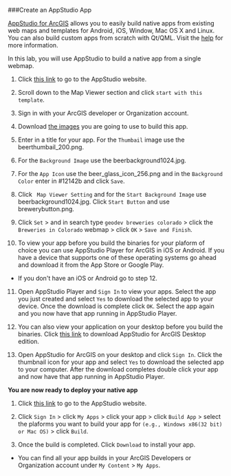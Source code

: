 ###Create an AppStudio App

[AppStudio for ArcGIS](http://www.esri.com/landing-pages/appstudio) allows you to easily build native apps from existing web maps and templates for Android, iOS, Window, Mac OS X and Linux. You can also build custom apps from scratch with Qt/QML. Visit the [help](http://doc.arcgis.com/en/appstudio/) for more information.

In this lab, you will use AppStudio to build a native app from a single webmap.


1. Click [this link](https://appstudio.arcgis.com/create.html) to go to the AppStudio website. 

2. Scroll down to the Map Viewer section and click `start with this template`. 

3. Sign in with your ArcGIS developer or Organization account.

4. Download [the images](https://onedrive.live.com/redir?resid=C6391DBDAAFC7209!29697&authkey=!ABHcU1LSk7LrIFw&ithint=folder%2c) you are going to use to build this app.

5. Enter in a title for your app. For the `Thumbail` image use the beerthumbail_200.png.

6. For the `Background Image` use the beerbackground1024.jpg.

7. For the `App Icon` use the beer_glass_icon_256.png and in the `Background Color` enter in #12142b and click `Save`. 

8. Click ` Map Viewer Setting` and for the `Start Background Image` use beerbackground1024.jpg. Click `Start Button` and use brewerybutton.png. 

9. Click `Set` > and in search type `geodev breweries colorado` > click the `Breweries in Colorado` webmap > click `OK` > `Save and Finish`.

10. To view your app before you build the binaries for your plaform of choice you can use AppStudio Player for ArcGIS in iOS or Android. If you have a device that supports one of these operating systems go ahead and download it from the App Store or Google Play.

 * If you don't have an iOS or Android go to step 12.

11. Open AppStudio Player and `Sign In` to view your apps. Select the app you just created and select `Yes` to download the selected app to your device. Once the download is complete click `OK`. Select the app again and you now have that app running in AppStudio Player.  

12. You can also view your application on your desktop before you build the binaries. Click [this link](http://appstudio.arcgis.com/download.html) to download AppStudio for ArcGIS Desktop edition.

13. Open AppStudio for ArcGIS on your desktop and click `Sign In`. Click the thumbnail icon for your app and select `Yes` to download the selected app to your computer. After the download completes double click your app and now have that app running in AppStudio Player. 

__You are now ready to deploy your native app__ 


1. Click [this link](https://appstudio.arcgis.com/) to go to the AppStudio website. 

2. Click `Sign In` > click `My Apps` > click your app > click `Build App` > select the plaforms you want to build your app for `(e.g., Windows x86(32 bit) or Mac OS)` > click `Build`.

3. Once the build is completed. Click `Download` to install your app.

* You can find all your app builds in your ArcGIS Developers or Organization account under `My Content` > `My Apps`.
